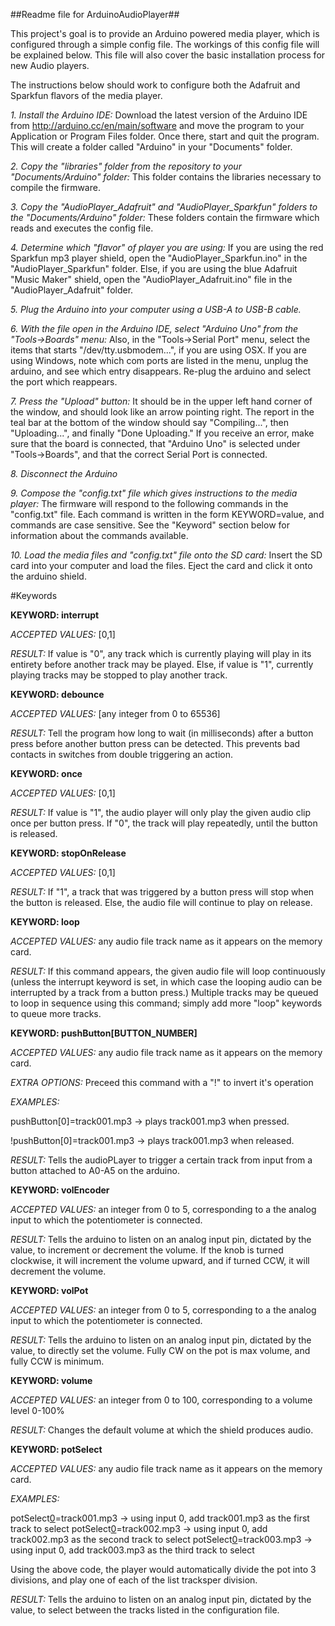 ##Readme file for ArduinoAudioPlayer##

This project's goal is to provide an Arduino powered media player, which is configured through a simple config file. The workings of this config file will be explained below. This file will also cover the basic installation process for new Audio players.

The instructions below should work to configure both the Adafruit and Sparkfun flavors of the media player.

*1. Install the Arduino IDE:* Download the latest version of the Arduino IDE from http://arduino.cc/en/main/software and move the program to your Application or Program Files folder. Once there, start and quit the program. This will create a folder called "Arduino" in your "Documents" folder.

*2. Copy the "libraries" folder from the repository to your "Documents/Arduino" folder:* This folder contains the 
    libraries necessary to compile the firmware.

*3. Copy the "AudioPlayer_Adafruit" and "AudioPlayer_Sparkfun" folders to the "Documents/Arduino" folder:* These folders contain the firmware which reads and executes the config file.

*4. Determine which "flavor" of player you are using:* If you are using the red Sparkfun mp3 player shield, open the "AudioPlayer_Sparkfun.ino" in the "AudioPlayer_Sparkfun" folder. Else, if you are using the blue Adafruit "Music Maker" shield, open the "AudioPlayer_Adafruit.ino" file in the "AudioPlayer_Adafruit" folder.

*5. Plug the Arduino into your computer using a USB-A to USB-B cable.*

*6. With the file open in the Arduino IDE, select "Arduino Uno" from the "Tools->Boards" menu:* Also, in the "Tools->Serial Port" menu, select the items that starts "/dev/tty.usbmodem...", if you are using OSX. If you are using Windows, note which com ports are listed in the menu, unplug the arduino, and see which entry disappears. Re-plug the arduino and select the port which reappears.

*7. Press the "Upload" button:* It should be in the upper left hand corner of the window, and should look like an arrow pointing right. The report in the teal bar at the bottom of the window should say "Compiling...", then "Uploading...", and finally "Done Uploading." If you receive an error, make sure that the board is connected, that "Arduino Uno" is selected under "Tools->Boards", and that the correct Serial Port is connected.

*8. Disconnect the Arduino*

*9. Compose the "config.txt" file which gives instructions to the media player:* The firmware will respond to the following commands in the "config.txt" file. Each command is written in the form KEYWORD=value, and commands are case sensitive. See the "Keyword" section below for information about the commands available.

*10. Load the media files and "config.txt" file onto the SD card:* Insert the SD card into your computer and load the files. Eject the card and click it onto the arduino shield.


#Keywords

**KEYWORD: interrupt**

*ACCEPTED VALUES:* [0,1]

*RESULT:* If value is "0", any track which is currently playing will play in its entirety before another track may be played. Else, if value is "1", currently playing tracks may be stopped to play another track.

**KEYWORD: debounce**

*ACCEPTED VALUES:* [any integer from 0 to 65536]

*RESULT:* Tell the program how long to wait (in milliseconds) after a button press before another button press can be detected. This prevents bad contacts in switches from double triggering an action.

**KEYWORD: once**

*ACCEPTED VALUES:* [0,1]

*RESULT:* If value is "1", the audio player will only play the given audio clip once per button press. If "0", the track will play repeatedly, until the button is released.

**KEYWORD: stopOnRelease**

*ACCEPTED VALUES:* [0,1]

*RESULT:* If "1", a track that was triggered by a button press will stop when the button is released. Else, the audio file will continue to play on release.

**KEYWORD: loop**

*ACCEPTED VALUES:* any audio file track name as it appears on the memory card.

*RESULT:* If this command appears, the given audio file will loop continuously (unless the interrupt keyword is set, in which case the looping audio can be interrupted by a track from a button press.) Multiple tracks may be queued to loop in sequence using this command; simply add more "loop" keywords to queue more tracks.

**KEYWORD: pushButton[BUTTON_NUMBER]**

*ACCEPTED VALUES:* any audio file track name as it appears on the memory card.

*EXTRA OPTIONS:* Preceed this command with a "!" to invert it's operation

*EXAMPLES:* 

pushButton[0]=track001.mp3   -> plays track001.mp3 when pressed.

!pushButton[0]=track001.mp3   -> plays track001.mp3 when released.

*RESULT:* Tells the audioPLayer to trigger a certain track from input from a button attached to A0-A5 on the arduino.

**KEYWORD: volEncoder**

*ACCEPTED VALUES:* an integer from 0 to 5, corresponding to a the analog input to which the potentiometer is connected.

*RESULT:* Tells the arduino to listen on an analog input pin, dictated by the value, to increment or decrement the volume. If the knob is turned clockwise, it will increment the volume upward, and if turned CCW, it will decrement the volume.

**KEYWORD: volPot**

*ACCEPTED VALUES:* an integer from 0 to 5, corresponding to a the analog input to which the potentiometer is connected.

*RESULT:* Tells the arduino to listen on an analog input pin, dictated by the value, to directly set the volume. Fully CW on the pot is max volume, and fully CCW is minimum.

**KEYWORD: volume**

*ACCEPTED VALUES:* an integer from 0 to 100, corresponding to a volume level 0-100%

*RESULT:* Changes the default volume at which the shield produces audio.

**KEYWORD: potSelect**

*ACCEPTED VALUES:* any audio file track name as it appears on the memory card.

*EXAMPLES:* 

potSelect[0](0)=track001.mp3       -> using input 0, add track001.mp3 as the first track to select
potSelect[0](1)=track002.mp3       -> using input 0, add track002.mp3 as the second track to select
potSelect[0](2)=track003.mp3       -> using input 0, add track003.mp3 as the third track to select

Using the above code, the player would automatically divide the pot into 3 divisions, and play one of each of the list tracksper division.

*RESULT:* Tells the arduino to listen on an analog input pin, dictated by the value, to select between the tracks listed in the configuration file.

